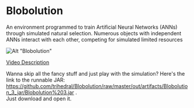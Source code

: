 # Blobolution

An environment programmed to train Artificial Neural Networks (ANNs) through
simulated natural selection. Numerous objects with independent ANNs
interact with each other, competing for simulated limited resources

![Alt "Blobolution"](http://www.physicscats.com/images/blobolution.png "Blobolution")

[Video Description](https://www.youtube.com/watch?v=fWayfaTk60k)

Wanna skip all the fancy stuff and just play with the simulation? Here's the 
link to the runnable JAR: https://github.com/trihedral/Blobolution/raw/master/out/artifacts/Blobolution_3_jar/Blobolution%203.jar .  
Just download and open it.
